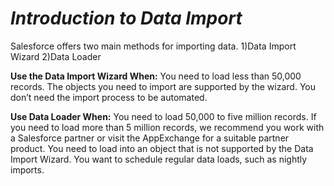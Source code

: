 *Introduction to Data Import*
=======
Salesforce offers two main methods for importing data.
1)Data Import Wizard
2)Data Loader

**Use the Data Import Wizard When:**
You need to load less than 50,000 records.
The objects you need to import are supported by the wizard.
You don’t need the import process to be automated.

**Use Data Loader When:**
You need to load 50,000 to five million records. If you need to load more than 5 million records, we recommend you work with a Salesforce partner or visit the AppExchange for a suitable partner product.
You need to load into an object that is not supported by the Data Import Wizard.
You want to schedule regular data loads, such as nightly imports.
